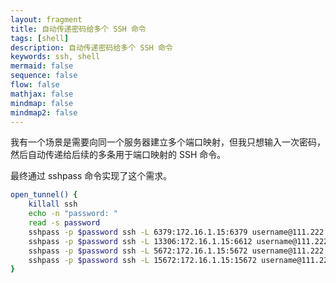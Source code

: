 ```yaml
---
layout: fragment
title: 自动传递密码给多个 SSH 命令
tags: [shell]
description: 自动传递密码给多个 SSH 命令
keywords: ssh, shell
mermaid: false
sequence: false
flow: false
mathjax: false
mindmap: false
mindmap2: false
---
```


我有一个场景是需要向同一个服务器建立多个端口映射，但我只想输入一次密码，然后自动传递给后续的多条用于端口映射的 SSH 命令。

最终通过 sshpass 命令实现了这个需求。

```sh
open_tunnel() {
    killall ssh
    echo -n "password: "
    read -s password
    sshpass -p $password ssh -L 6379:172.16.1.15:6379 username@111.222.111.222 -N -f
    sshpass -p $password ssh -L 13306:172.16.1.15:6612 username@111.222.111.222 -N -f
    sshpass -p $password ssh -L 5672:172.16.1.15:5672 username@111.222.111.222 -N -f
    sshpass -p $password ssh -L 15672:172.16.1.15:15672 username@111.222.111.222 -N -f
}
```